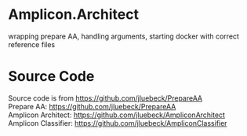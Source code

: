 # Amplicon.Architect
wrapping prepare AA, handling arguments, starting docker with correct reference files

# Source Code
Source code is from https://github.com/jluebeck/PrepareAA <br>
Prepare AA: https://github.com/jluebeck/PrepareAA <br>
Amplicon Architect: https://github.com/jluebeck/AmpliconArchitect <br>
Amplicon Classifier: https://github.com/jluebeck/AmpliconClassifier <br>
